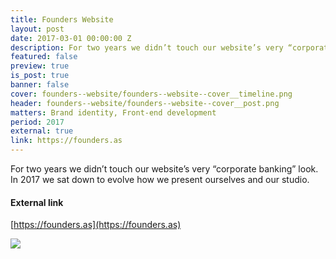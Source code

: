 ```yaml
---
title: Founders Website
layout: post
date: 2017-03-01 00:00:00 Z
description: For two years we didn’t touch our website’s very “corporate banking” look. In 2017 we sat down to evolve how we present ourselves and our studio.
featured: false
preview: true
is_post: true
banner: false
cover: founders--website/founders--website--cover__timeline.png
header: founders--website/founders--website--cover__post.png
matters: Brand identity, Front-end development
period: 2017
external: true
link: https://founders.as
---
```


For two years we didn’t touch our website’s very “corporate banking” look. In 2017 we sat down to evolve how we present ourselves and our studio.

#### External link

[https://founders.as](https://founders.as)

![](../../assets/images/posts/founders--website/founders--website--content--0.png)

